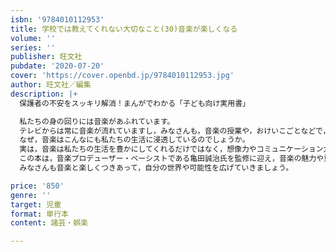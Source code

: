 ```yaml
---
isbn: '9784010112953'
title: 学校では教えてくれない大切なこと(30)音楽が楽しくなる
volume: ''
series: ''
publisher: 旺文社
pubdate: '2020-07-20'
cover: 'https://cover.openbd.jp/9784010112953.jpg'
author: 旺文社／編集
description: |+
  保護者の不安をスッキリ解消！まんがでわかる「子ども向け実用書」

  私たちの身の回りには音楽があふれています。
  テレビからは常に音楽が流れていますし，みなさんも，音楽の授業や，おけいこごとなどで，日常的に音楽とふれあっていると思います。
  なぜ，音楽はこんなにも私たちの生活に浸透しているのでしょうか。
  実は，音楽は私たちの生活を豊かにしてくれるだけではなく，想像力やコミュニケーション力など，将来にわたって役立つ力を身につける重要な役割も果たしているのです。
  この本は，音楽プロデューザー・ベーシストである亀田誠治氏を監修に迎え，音楽の魅力や重要性をまんがで楽しく伝える内容となっています。
  みなさんも音楽と楽しくつきあって，自分の世界や可能性を広げていきましょう。

price: '850'
genre: ''
target: 児童
format: 単行本
content: 諸芸・娯楽

---
```

